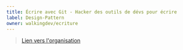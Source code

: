 ```yaml
---
title: Écrire avec Git - Hacker des outils de dévs pour écrire
label: Design-Pattern
owner: walkingdev/ecriture
---
```


> [Lien vers l'organisation](http://github.com/walkingdev)
